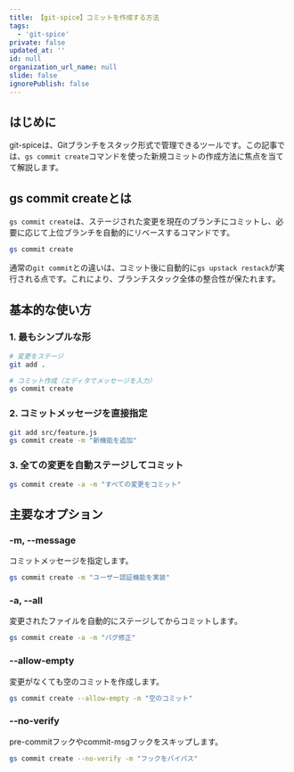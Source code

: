 ```yaml
---
title: 【git-spice】コミットを作成する方法
tags:
  - 'git-spice'
private: false
updated_at: ''
id: null
organization_url_name: null
slide: false
ignorePublish: false
---
```

## はじめに

git-spiceは、Gitブランチをスタック形式で管理できるツールです。この記事では、`gs commit create`コマンドを使った新規コミットの作成方法に焦点を当てて解説します。

## gs commit createとは

`gs commit create`は、ステージされた変更を現在のブランチにコミットし、必要に応じて上位ブランチを自動的にリベースするコマンドです。

```bash
gs commit create
```

通常の`git commit`との違いは、コミット後に自動的に`gs upstack restack`が実行される点です。これにより、ブランチスタック全体の整合性が保たれます。

## 基本的な使い方

### 1. 最もシンプルな形

```bash
# 変更をステージ
git add .

# コミット作成（エディタでメッセージを入力）
gs commit create
```

### 2. コミットメッセージを直接指定

```bash
git add src/feature.js
gs commit create -m "新機能を追加"
```

### 3. 全ての変更を自動ステージしてコミット

```bash
gs commit create -a -m "すべての変更をコミット"
```

## 主要なオプション

### -m, --message

コミットメッセージを指定します。

```bash
gs commit create -m "ユーザー認証機能を実装"
```

### -a, --all

変更されたファイルを自動的にステージしてからコミットします。

```bash
gs commit create -a -m "バグ修正"
```

### --allow-empty

変更がなくても空のコミットを作成します。

```bash
gs commit create --allow-empty -m "空のコミット"
```

### --no-verify

pre-commitフックやcommit-msgフックをスキップします。

```bash
gs commit create --no-verify -m "フックをバイパス"
```
